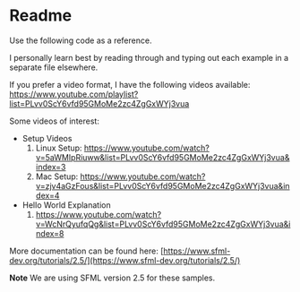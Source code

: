# Readme

Use the following code as a reference.

I personally learn best by reading through and typing out each example in a separate file elsewhere.

If you prefer a video format, I have the following videos available: https://www.youtube.com/playlist?list=PLvv0ScY6vfd95GMoMe2zc4ZgGxWYj3vua

Some videos of interest:

- Setup Videos
  1. Linux Setup: https://www.youtube.com/watch?v=5aWMIpRiuww&list=PLvv0ScY6vfd95GMoMe2zc4ZgGxWYj3vua&index=3
  2. Mac Setup: https://www.youtube.com/watch?v=zjv4aGzFous&list=PLvv0ScY6vfd95GMoMe2zc4ZgGxWYj3vua&index=4
- Hello World Explanation
  1. https://www.youtube.com/watch?v=WcNrQyufqQg&list=PLvv0ScY6vfd95GMoMe2zc4ZgGxWYj3vua&index=8

More documentation can be found here: [https://www.sfml-dev.org/tutorials/2.5/](https://www.sfml-dev.org/tutorials/2.5/)

**Note** We are using SFML version 2.5 for these samples.

